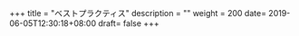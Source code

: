 +++
title = "ベストプラクティス"
description = ""
weight = 200
date= 2019-06-05T12:30:18+08:00
draft= false
+++
